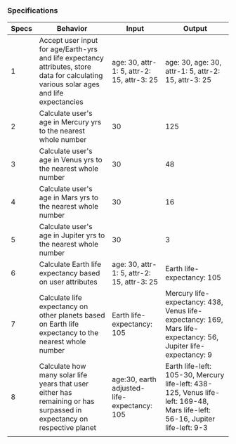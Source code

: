 ### Specifications

|  Specs | Behavior | Input | Output |
|---|---|---|---|
| 1 | Accept user input for age/Earth-yrs and life expectancy attributes, store data for calculating various solar ages and life expectancies | age: 30, attr-1: 5, attr-2: 15, attr-3: 25 | age: 30, age: 30, attr-1: 5, attr-2: 15, attr-3: 25 |
| 2 | Calculate user's age in Mercury yrs to the nearest whole number | 30 | 125 |
| 3 | Calculate user's age in Venus yrs to the nearest whole number | 30 | 48 |
| 4 | Calculate user's age in Mars yrs to the nearest whole number | 30 | 16 |
| 5 | Calculate user's age in Jupiter yrs to the nearest whole number | 30 | 3 |
| 6 | Calculate Earth life expectancy based on user attributes | age: 30, attr-1: 5, attr-2: 15, attr-3: 25 | Earth life-expectancy: 105 |
| 7 | Calculate life expectancy on other planets based on Earth life expectancy to the nearest whole number | Earth life-expectancy: 105 | Mercury life-expectancy: 438, Venus life-expectancy: 169, Mars life-expectancy: 56, Jupiter life-expectancy: 9  |
| 8 |  Calculate how many solar life years that user either has remaining or has surpassed in expectancy on respective planet | age:30, earth adjusted-life-expectancy: 105 | Earth life-left: 105-30, Mercury life-left: 438-125, Venus life-left: 169-48, Mars life-left: 56-16, Jupiter life-left: 9-3  |
|   |   |   |   |